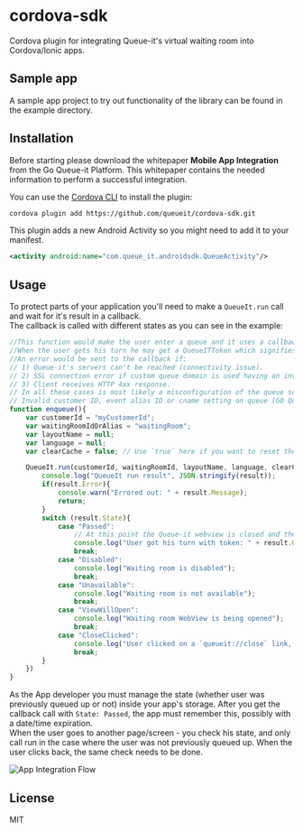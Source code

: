﻿# cordova-sdk

Cordova plugin for integrating Queue-it's virtual waiting room into Cordova/Ionic apps.

## Sample app

A sample app project to try out functionality of the library can be found in the example directory.

## Installation

Before starting please download the whitepaper **Mobile App Integration** from the Go Queue-it Platform. This whitepaper contains the needed information to perform
a successful integration.

You can use the [Cordova CLI](https://cordova.apache.org/docs/en/4.0.0/guide_cli_index.md.html) to install the plugin:
```bash
cordova plugin add https://github.com/queueit/cordova-sdk.git
```

This plugin adds a new Android Activity so you might need to add it to your manifest.

```xml
<activity android:name="com.queue_it.androidsdk.QueueActivity"/>
```

## Usage

To protect parts of your application you'll need to make a `QueueIt.run` call and wait for it's result in a callback.  
The callback is called with different states as you can see in the example:

```javascript
//This function would make the user enter a queue and it uses a callback to handle the user's state.
//When the user gets his turn he may get a QueueITToken which signifies the user's session.
//An error would be sent to the callback if:
// 1) Queue-it's servers can't be reached (connectivity issue).
// 2) SSL connection error if custom queue domain is used having an invalid certificate.
// 3) Client receives HTTP 4xx response.
// In all these cases is most likely a misconfiguration of the queue settings:
// Invalid customer ID, event alias ID or cname setting on queue (GO Queue-it portal -> event settings).
function enqueue(){
    var customerId = "myCustomerId";
    var waitingRoomIdOrAlias = "waitingRoom";
    var layoutName = null;
    var language = null;
    var clearCache = false; // Use `true` here if you want to reset the user's position when queueing.

    QueueIt.run(customerId, waitingRoomId, layoutName, language, clearCache, function(result){
        console.log("QueueIt run result", JSON.stringify(result));
        if(result.Error){
            console.warn("Errored out: " + result.Message);
            return;
        }
        switch (result.State){
            case "Passed":
                // At this point the Queue-it webview is closed and the previous screen is visible
                console.log("User got his turn with token: " + result.QueueITToken);
                break;
            case "Disabled":
                console.log("Waiting room is disabled");
                break;
            case "Unavailable":
                console.log("Waiting room is not available");
                break;
            case "ViewWillOpen":
                console.log("Waiting room WebView is being opened");
                break;
            case "CloseClicked":
                console.log("User clicked on a `queueit://close` link, so webview was closed")
                break;
        }
    })
}
```

As the App developer you must manage the state (whether user was previously queued up or not) inside your app's storage. 
After you get the callback call with `State: Passed`, the app must remember this, possibly with a date/time expiration.  
When the user goes to another page/screen - you check his state,
  and only call run in the case where the user was not previously queued up.
When the user clicks back, the same check needs to be done.

![App Integration Flow](https://github.com/queueit/react-native-queue-it/blob/master/App%20integration%20flow.PNG "App Integration Flow")

## License

MIT
